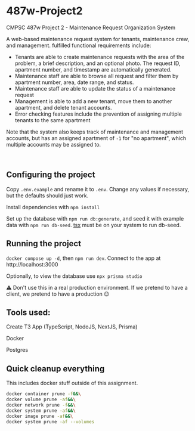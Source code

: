# 487w-Project2
CMPSC 487w Project 2 - Maintenance Request Organization System

A web-based maintenance request system for tenants, maintenance crew, and management. fulfilled functional requirements include:
* Tenants are able to create maintenance requests with the area of the problem, a brief description, and an optional photo. The request ID, apartment number, and timestamp are automatically generated.
* Maintenance staff are able to browse all request and filter them by apartment number, area, date range, and status.
* Maintenance staff are able to update the status of a maintenance request
* Management is able to add a new tenant, move them to another apartment, and delete tenant accounts.
* Error checking features include the prevention of assigning multiple tenants to the same apartment

Note that the system also keeps track of maintenance and management accounts, but has an assigned apartment of `-1` for "no apartment", which multiple accounts may be assigned to.

<br>

## Configuring the project
Copy `.env.example` and rename it to `.env`. Change any values if necessary, but the defaults should just work.

Install dependencies with `npm install`

Set up the database with `npm run db:generate`, and seed it with example data with `npm run db-seed`. [tsx](https://tsx.is/) must be on your system to run db-seed.

## Running the project
`docker compose up -d`, then `npm run dev`. Connect to the app at http://localhost:3000

Optionally, to view the database use `npx prisma studio`

⚠️ Don't use this in a real production environment. If we pretend to have a client, we pretend to have a production 😉



## Tools used:
Create T3 App (TypeScript, NodeJS, NextJS, Prisma)

Docker

Postgres


## Quick cleanup everything
This includes docker stuff outside of this assignment.
```sh
docker container prune -f&&\
docker volume prune -af&&\
docker network prune -f&&\
docker system prune -af&&\
docker image prune -af&&\
docker system prune -af --volumes
```
